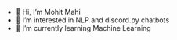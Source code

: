 - 👋 Hi, I’m Mohit Mahi
- 👀 I’m interested in NLP and discord.py chatbots
- 🌱 I’m currently learning Machine Learning

